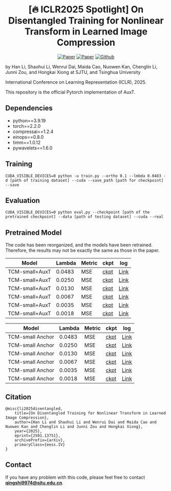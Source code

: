 <h1 align="center"> [🔥 ICLR2025 Spotlight] On Disentangled Training for Nonlinear Transform in Learned Image Compression </h1>

<p align="center">
    <a href="https://arxiv.org/abs/2501.13751"><img src="https://img.shields.io/badge/arXiv-2501.13751-b31b1b.svg" alt="Paper"></a>
    <a href="https://openreview.net/forum?id=U67J0QNtzo"><img src="https://img.shields.io/badge/OpenReview-ICLR'25-blue" alt="Paper"></a>
    <!-- <a href="https://proceedings.mlr.press/v235/hong24c.html"><img src="https://img.shields.io/badge/PRML-ICML'24-122267" alt="Paper"></a> -->
    <a href="https://github.com/qingshi9974/AuxT"><img src="https://img.shields.io/badge/Github-AuxT-brightgreen?logo=github" alt="Github"></a>
    <!-- <a href="https://iclr.cc/media/iclr-2023/Slides/11305.pdf"> <img src="https://img.shields.io/badge/Slides (5 min)-grey?&logo=MicrosoftPowerPoint&logoColor=white" alt="Slides"></a> -->
    <!-- <a href="https://icml.cc/media/PosterPDFs/ICML%202024/34979.png?t=1721291866.935779"> <img src="https://img.shields.io/badge/Poster-grey?logo=airplayvideo&logoColor=white" alt="Poster"></a> -->
</p>

by Han Li, Shaohui Li, Wenrui Dai, Maida Cao, Nuowen Kan, Chenglin Li, Junni Zou, and Hongkai Xiong at SJTU, and Tsinghua University

International Conference on Learning Representation (ICLR), 2025.

This repository is the official Pytorch implementation of AuxT.


## Dependencies
- python==3.9.19
- torch==2.2.0
- compressai==1.2.4
- einops==0.8.0
- timm==1.0.12
- pywavelets==1.6.0
## Training

``` 
CUDA_VISIBLE_DEVICES=0 python -u train.py --ortho 0.1 --lmbda 0.0483 -d [path of training dataset] --cuda --save_path [path for checkpoint] --save
```

## Evaluation
``` 
CUDA_VISIBLE_DEVICES=0 python eval.py --checkpoint [path of the pretrained checkpoint] --data [path of testing dataset] --cuda --real
```

## Pretrained Model
The code has been reorganized, and the models have been retrained. Therefore, the results may not be exactly the same as those in the paper.

| Model |Lambda | Metric | ckpt | log | 
|-------|--------|--------|------|----|
|TCM-small+AuxT|0.0483   | MSE   | [ckpt](https://drive.google.com/file/d/1q-GrJ8mv9s30TCsP_mzAj4V_dwA91yOi/view?usp=sharing)   |[Link](https://drive.google.com/file/d/1NOlxyb_xs6b_rKVDAAiDH2CfJmLBySVS/view?usp=sharing) |
|TCM-small+AuxT |0.0250   | MSE   | [ckpt](https://drive.google.com/file/d/1ioc3Q3HKgzMSa-Q_EAsSRjLat9iw1V83/view?usp=sharing)  |[Link](https://drive.google.com/file/d/1IQtTwTqRJu8gSkCe77gOMOQXhs_OTkbv/view?usp=sharing) |
|TCM-small+AuxT|0.0130   | MSE   |  [ckpt](https://drive.google.com/file/d/1Aps2JGaYMo5CFbk8E6qMmvoX8NB2pTOb/view?usp=sharing)  |[Link](https://drive.google.com/file/d/1r7ybguksq7ab1BCBhUATujGmHzBKC64L/view?usp=sharing) |
|TCM-small+AuxT|0.0067   | MSE   | [ckpt](https://drive.google.com/file/d/1REIkOYenkjU0wFSL_YpryLr8BVua49Dt/view?usp=sharing)   |[Link](https://drive.google.com/file/d/1Xca6OFjfvdZgh2rLMneAbF8T8cZMZ-JA/view?usp=sharing) |
|TCM-small+AuxT|0.0035   | MSE   | [ckpt](https://drive.google.com/file/d/1rMX7REPXph4y76Wz5JZgScQN2CSp9_Vs/view?usp=sharing)  | [Link](https://drive.google.com/file/d/1Oli33T365SLBlmI5TpM7EftgZXNf3X1y/view?usp=sharing)|
|TCM-small+AuxT|0.0018   | MSE   | [ckpt](https://drive.google.com/file/d/1g5XiN3iXZClnxixmxfsN2Ct58Ea5BLiY/view?usp=sharing)  | [Link](https://drive.google.com/file/d/1DAwg_RKpztwqKqN2CQo_wqZy_lzw-ssv/view?usp=sharing)|

| Model |Lambda | Metric | ckpt | log | 
|-------|--------|--------|------|----|
|TCM-small Anchor|0.0483   | MSE   | [ckpt](https://drive.google.com/file/d/1rXSQr-C3hO-7GsU_Ax6xtxrE-DT6jrNb/view?usp=sharing)   |[Link](https://drive.google.com/file/d/1rLHyiT1F_u2UA0aIwP9SpvjKfHnM0Oyn/view?usp=sharing) |
|TCM-small Anchor |0.0250   | MSE   | [ckpt](https://drive.google.com/file/d/10D0Gv1n1BvvEweAQYIJ2Y6aEfgmODCpw/view?usp=sharing)  |[Link](https://drive.google.com/file/d/1czUxhWN1k25JtdNGspmSOE9bKodkkS4a/view?usp=sharing) |
|TCM-small Anchor|0.0130   | MSE   | [ckpt](https://drive.google.com/file/d/1dxSAeiCHuyIo2H3VmLZSL51b7ZlGGw6N/view?usp=sharing)   |[Link](https://drive.google.com/file/d/1RBlNxhW9OIPceW2rtTtTG41COwSrNGlS/view?usp=sharing) |
|TCM-small Anchor|0.0067   | MSE   | [ckpt](https://drive.google.com/file/d/1QScAdXDf7jcpqB2n1WI-pIqru4YbR9U7/view?usp=sharing)   |[Link](https://drive.google.com/file/d/1k7HuiXe7_ZMOAY-n6Q6yR2MLsW2YFmIT/view?usp=sharing) |
|TCM-small Anchor|0.0035   | MSE   | [ckpt](https://drive.google.com/file/d/1ooO4d_nFU4mujaQ17K3ezxfYXLfPhpV0/view?usp=sharing)  | [Link](https://drive.google.com/file/d/1YBbzyPV4qaoX9EDtglBmKjDucGHPXH2T/view?usp=sharing)|
|TCM-small Anchor|0.0018   | MSE   |  [ckpt](https://drive.google.com/file/d/1ycX0O4M3eGKyIWdb9b2UU8MPvpY5kGK_/view?usp=sharing) | [Link](https://drive.google.com/file/d/1mbi1pm54KILy_GiBZGaqi8CJwrZikJng/view?usp=sharing)|


## Citation
```
@misc{li2025disentangled,
    title={On Disentangled Training for Nonlinear Transform in Learned Image Compression},
    author={Han Li and Shaohui Li and Wenrui Dai and Maida Cao and Nuowen Kan and Chenglin Li and Junni Zou and Hongkai Xiong},
    year={2025},
    eprint={2501.13751},
    archivePrefix={arXiv},
    primaryClass={eess.IV}
}
```

## Contact
If you have any problem with this code, please feel free to contact **qingshi9974@sjtu.edu.cn**.